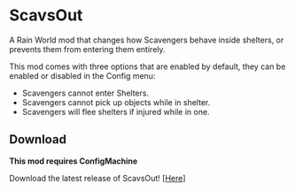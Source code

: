 # ScavsOut
A Rain World mod that changes how Scavengers behave inside shelters, or prevents them from entering them entirely.

This mod comes with three options that are enabled by default, they can be enabled or disabled in the Config menu:

- Scavengers cannot enter Shelters.
- Scavengers cannot pick up objects while in shelter.
- Scavengers will flee shelters if injured while in one.

## Download

**This mod requires ConfigMachine**

Download the latest release of ScavsOut! [[Here]](https://github.com/LeeMoriya/ScavsOut/releases/tag/v1.00)
